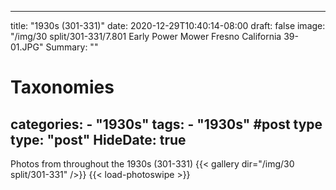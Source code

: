 
---
title: "1930s (301-331)"
date: 2020-12-29T10:40:14-08:00
draft: false
image: "/img/30 split/301-331/7.801 Early Power Mower Fresno California 39-01.JPG"
Summary: ""
#   Taxonomies
categories:
    - "1930s"
tags:
    - "1930s"
#post type
type: "post"
HideDate: true
---

Photos from throughout the 1930s (301-331)
{{< gallery dir="/img/30 split/301-331" />}} {{< load-photoswipe >}}
